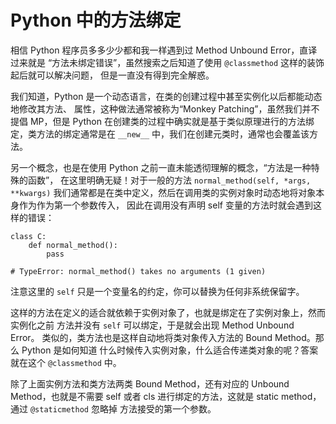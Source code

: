 # Python 中的方法绑定

相信 Python 程序员多多少少都和我一样遇到过 Method Unbound Error，直译过来就是
“方法未绑定错误”，虽然搜索之后知道了使用 ``@classmethod`` 这样的装饰起后就可以解决问题，
但是一直没有得到完全解惑。

我们知道，Python 是一个动态语言，在类的创建过程中甚至实例化以后都能动态地修改其方法、
属性，这种做法通常被称为“Monkey Patching”，虽然我们并不提倡 MP，但是 Python
在创建类的过程中确实就是基于类似原理进行的方法绑定，类方法的绑定通常是在 ``__new__``
中，我们在创建元类时，通常也会覆盖该方法。

另一个概念，也是在使用 Python 之前一直未能透彻理解的概念，“方法是一种特殊的函数”，
在这里明确无疑！对于一般的方法 ``normal_method(self, *args, **kwargs)``
我们通常都是在类中定义，然后在调用类的实例对象时动态地将对象本身作为作为第一个参数传入，
因此在调用没有声明 self 变量的方法时就会遇到这样的错误：

```
class C:
    def normal_method():
        pass

# TypeError: normal_method() takes no arguments (1 given)
```

注意这里的 ``self`` 只是一个变量名的约定，你可以替换为任何非系统保留字。

这样的方法在定义的适合就依赖于实例对象了，也就是绑定在了实例对象上，然而实例化之前
方法并没有 ``self`` 可以绑定，于是就会出现 Method Unbound Error。
类似的，类方法也是这样自动地将类对象传入方法的 Bound Method。那么 Python 是如何知道
什么时候传入实例对象，什么适合传递类对象的呢？答案就在这个 ``@classmethod`` 中。

除了上面实例方法和类方法两类 Bound Method，还有对应的 Unbound Method，也就是不需要
self 或者 cls 进行绑定的方法，这就是 static method，通过 ``@staticmethod`` 忽略掉
方法接受的第一个参数。
